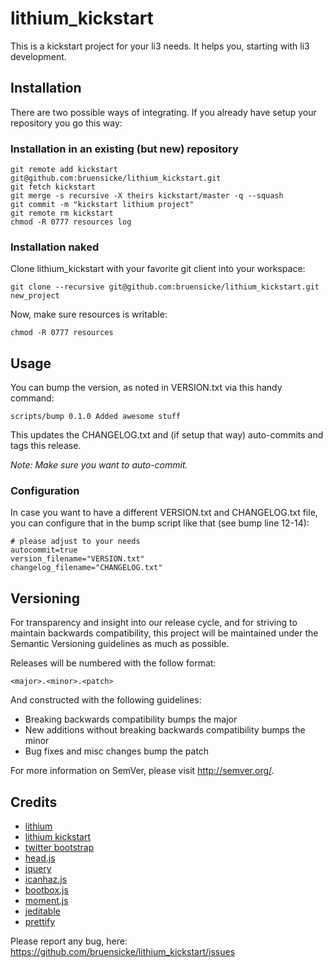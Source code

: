 # lithium_kickstart

This is a kickstart project for your li3 needs. It helps you, starting with li3 development.

## Installation

There are two possible ways of integrating. If you already have setup your repository you go this way:

### Installation in an existing (but new) repository

	git remote add kickstart git@github.com:bruensicke/lithium_kickstart.git
	git fetch kickstart
	git merge -s recursive -X theirs kickstart/master -q --squash
	git commit -m "kickstart lithium project"
	git remote rm kickstart
	chmod -R 0777 resources log

### Installation naked

Clone lithium_kickstart with your favorite git client into your workspace:

	git clone --recursive git@github.com:bruensicke/lithium_kickstart.git new_project

Now, make sure resources is writable:

	chmod -R 0777 resources

## Usage

You can bump the version, as noted in VERSION.txt via this handy command:

	scripts/bump 0.1.0 Added awesome stuff

This updates the CHANGELOG.txt and (if setup that way) auto-commits and tags this release.

*Note: Make sure you want to auto-commit.*

### Configuration

In case you want to have a different VERSION.txt and CHANGELOG.txt file, you can configure that in the bump script like that (see bump line 12-14):

	# please adjust to your needs
	autocommit=true
	version_filename="VERSION.txt"
	changelog_filename="CHANGELOG.txt"

## Versioning

For transparency and insight into our release cycle, and for striving to maintain backwards compatibility, this project will be maintained under the Semantic Versioning guidelines as much as possible.

Releases will be numbered with the follow format:

	<major>.<minor>.<patch>

And constructed with the following guidelines:

* Breaking backwards compatibility bumps the major
* New additions without breaking backwards compatibility bumps the minor
* Bug fixes and misc changes bump the patch

For more information on SemVer, please visit http://semver.org/.

## Credits

* [lithium](http://www.lithify.me)
* [lithium kickstart](https://github.com/bruensicke/lithium_kickstart)
* [twitter bootstrap](http://twitter.github.com/bootstrap/)
* [head.js](http://headjs.com/)
* [jquery](http://jquery.com/)
* [icanhaz.js](http://icanhazjs.com/)
* [bootbox.js](http://bootboxjs.com/)
* [moment.js](http://momentjs.com/)
* [jeditable](http://www.appelsiini.net/projects/jeditable/)
* [prettify](http://code.google.com/p/google-code-prettify/)

Please report any bug, here: https://github.com/bruensicke/lithium_kickstart/issues

